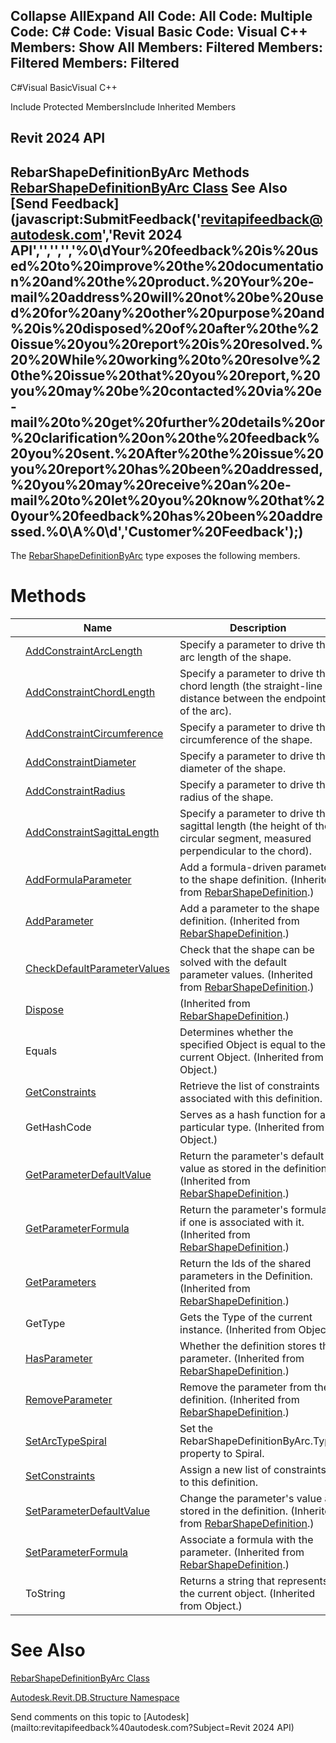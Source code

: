 ﻿

Collapse AllExpand All Code: All Code: Multiple Code: C# Code: Visual Basic Code: Visual C++  Members: Show All Members: Filtered Members: Filtered Members: Filtered   
---  
  
C#Visual BasicVisual C++

Include Protected MembersInclude Inherited Members

Revit 2024 API  
---  
RebarShapeDefinitionByArc Methods  
[RebarShapeDefinitionByArc Class](a92742a5-9781-3691-ec78-5b318fbf5ad3.md) See Also [Send Feedback](javascript:SubmitFeedback\('revitapifeedback@autodesk.com','Revit 2024 API','','','','%0\\dYour%20feedback%20is%20used%20to%20improve%20the%20documentation%20and%20the%20product.%20Your%20e-mail%20address%20will%20not%20be%20used%20for%20any%20other%20purpose%20and%20is%20disposed%20of%20after%20the%20issue%20you%20report%20is%20resolved.%20%20While%20working%20to%20resolve%20the%20issue%20that%20you%20report,%20you%20may%20be%20contacted%20via%20e-mail%20to%20get%20further%20details%20or%20clarification%20on%20the%20feedback%20you%20sent.%20After%20the%20issue%20you%20report%20has%20been%20addressed,%20you%20may%20receive%20an%20e-mail%20to%20let%20you%20know%20that%20your%20feedback%20has%20been%20addressed.%0\\A%0\\d','Customer%20Feedback'\);)  
---  
  
The [RebarShapeDefinitionByArc](a92742a5-9781-3691-ec78-5b318fbf5ad3.md) type exposes the following members.

# Methods

|  | Name | Description |
| --- | --- | --- |
|  | [AddConstraintArcLength](61df5a7c-d82f-88f7-318c-ed602b8ba3b1.md) | Specify a parameter to drive the arc length of the shape. |
|  | [AddConstraintChordLength](0b96af18-bd89-7927-c4e9-012236774f12.md) | Specify a parameter to drive the chord length (the straight-line distance between the endpoints of the arc). |
|  | [AddConstraintCircumference](962fe913-b744-09cd-2f0e-adcac46376c7.md) | Specify a parameter to drive the circumference of the shape. |
|  | [AddConstraintDiameter](d493f0bc-6df5-0304-7dc0-180084d3b434.md) | Specify a parameter to drive the diameter of the shape. |
|  | [AddConstraintRadius](c952aa14-83ea-a21b-6262-fd5128a399a3.md) | Specify a parameter to drive the radius of the shape. |
|  | [AddConstraintSagittaLength](febb3519-72df-7741-e793-21465f9476b1.md) | Specify a parameter to drive the sagittal length (the height of the circular segment, measured perpendicular to the chord). |
|  | [AddFormulaParameter](669bcf80-e0b7-ee57-30c0-82fdf4184012.md) | Add a formula-driven parameter to the shape definition.  (Inherited from [RebarShapeDefinition](bb1f59be-c95e-a45b-8d2b-8121df179676.md).) |
|  | [AddParameter](8e314f3c-3e6c-a3b2-8bd4-68c1fe61b0c4.md) | Add a parameter to the shape definition.  (Inherited from [RebarShapeDefinition](bb1f59be-c95e-a45b-8d2b-8121df179676.md).) |
|  | [CheckDefaultParameterValues](12f60994-60cf-edad-41a0-f8a8b233f75c.md) | Check that the shape can be solved with the default parameter values.  (Inherited from [RebarShapeDefinition](bb1f59be-c95e-a45b-8d2b-8121df179676.md).) |
|  | [Dispose](bfd06e38-ab77-d149-4da0-43ecc8837793.md) | (Inherited from [RebarShapeDefinition](bb1f59be-c95e-a45b-8d2b-8121df179676.md).) |
|  | Equals | Determines whether the specified Object is equal to the current Object. (Inherited from Object.) |
|  | [GetConstraints](0adcf75b-22dd-9672-68a7-9cec782759f5.md) | Retrieve the list of constraints associated with this definition. |
|  | GetHashCode | Serves as a hash function for a particular type.  (Inherited from Object.) |
|  | [GetParameterDefaultValue](148ee5cc-0ca8-96ca-6b73-91fe86437660.md) | Return the parameter's default value as stored in the definition.  (Inherited from [RebarShapeDefinition](bb1f59be-c95e-a45b-8d2b-8121df179676.md).) |
|  | [GetParameterFormula](0a713eab-1202-249e-cfb3-a9f7796be443.md) | Return the parameter's formula, if one is associated with it.  (Inherited from [RebarShapeDefinition](bb1f59be-c95e-a45b-8d2b-8121df179676.md).) |
|  | [GetParameters](619c0dac-a7f6-5e57-54b2-76370da248f9.md) | Return the Ids of the shared parameters in the Definition.  (Inherited from [RebarShapeDefinition](bb1f59be-c95e-a45b-8d2b-8121df179676.md).) |
|  | GetType | Gets the Type of the current instance. (Inherited from Object.) |
|  | [HasParameter](beb7f2f1-6d94-210c-2928-09bbfa4a1294.md) | Whether the definition stores the parameter.  (Inherited from [RebarShapeDefinition](bb1f59be-c95e-a45b-8d2b-8121df179676.md).) |
|  | [RemoveParameter](78f59d6a-8d6b-cdd9-f045-535e64c007bc.md) | Remove the parameter from the definition.  (Inherited from [RebarShapeDefinition](bb1f59be-c95e-a45b-8d2b-8121df179676.md).) |
|  | [SetArcTypeSpiral](cd7dbab8-c8de-f4ad-2cbe-2d24eb11341f.md) | Set the RebarShapeDefinitionByArc.Type property to Spiral. |
|  | [SetConstraints](250412ee-3cf3-ccba-0cf6-3ee991ac4221.md) | Assign a new list of constraints to this definition. |
|  | [SetParameterDefaultValue](6aef48cc-9b24-d2cc-3890-dda1598a6157.md) | Change the parameter's value as stored in the definition.  (Inherited from [RebarShapeDefinition](bb1f59be-c95e-a45b-8d2b-8121df179676.md).) |
|  | [SetParameterFormula](d1211a0e-cdd6-bfe0-4a08-f58493863d63.md) | Associate a formula with the parameter.  (Inherited from [RebarShapeDefinition](bb1f59be-c95e-a45b-8d2b-8121df179676.md).) |
|  | ToString | Returns a string that represents the current object. (Inherited from Object.) |
  
# See Also

[RebarShapeDefinitionByArc Class](a92742a5-9781-3691-ec78-5b318fbf5ad3.md)

[Autodesk.Revit.DB.Structure Namespace](d586b341-f687-9d90-e96d-255806b7d4fc.md)

Send comments on this topic to [Autodesk](mailto:revitapifeedback%40autodesk.com?Subject=Revit 2024 API)